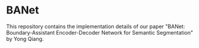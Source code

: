 # BANet
This repository contains the implementation details of our paper "BANet: Boundary-Assistant Encoder-Decoder Network for Semantic Segmentation" by Yong Qiang.
